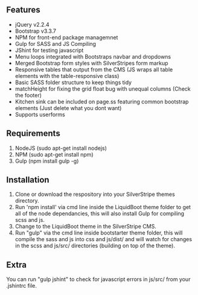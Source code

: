 ## Features
- jQuery v2.2.4
- Bootstrap v3.3.7
- NPM for front-end package managemnet
- Gulp for SASS and JS Compiling
- JShint for testing javascript
- Menu loops integrated with Bootstraps navbar and dropdowns
- Merged Bootstrap form styles with SilverStripes form markup
- Responsive tables that output from the CMS (JS wraps all table elements with the table-responsive class)
- Basic SASS folder structure to keep things tidy
- matchHeight for fixing the grid float bug with unequal columns (Check the footer)
- Kitchen sink can be included on page.ss featuring common bootstrap elements (Just delete what you dont want)
- Supports userforms

## Requirements
1. NodeJS (sudo apt-get install nodejs)
2. NPM (sudo apt-get install npm)
2. Gulp (npm install gulp -g)

## Installation
1. Clone or download the respository into your SilverStripe themes directory.
2. Run 'npm install' via cmd line inside the LiquidBoot theme folder to get all of the node dependancies, this will also install Gulp for compiling scss and js.
3. Change to the LiquidBoot theme in the SilverStripe CMS.
4. Run "gulp" via the cmd line inside bootstarter theme folder, this will compile the sass and js into css and js/dist/ and will watch for changes in the scss and js/src/ directories (building on top of the theme).

## Extra
You can run "gulp jshint" to check for javascript errors in js/src/ from your .jshintrc file.

